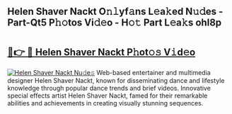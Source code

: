 ## Helen Shaver Nackt O𝚗𝚕yf𝚊ns L𝚎a𝚔ed N𝚞𝚍es - Part-Qt5 P𝚑𝚘tos Vi𝚍𝚎o - H𝚘𝚝 Part L𝚎a𝚔s ohl8p

# <h2><a href="http://kfeju9.oniu.top/?m=Helen+Shaver+Nackt">🔗👉 🔴 Helen Shaver Nackt P𝚑ot𝚘𝚜 V𝚒d𝚎o</a></h2>

[![Helen Shaver Nackt Nu𝚍e𝚜](https://i.imgur.com/0qMVB7G.gif)](http://kfeju9.oniu.top/?m=Helen+Shaver+Nackt)
Web-based entertainer and multimedia designer Helen Shaver Nackt, known for disseminating dance and lifestyle knowledge through popular dance trends and brief videos. Innovative special effects artist Helen Shaver Nackt, famed for their remarkable abilities and achievements in creating visually stunning sequences.  
